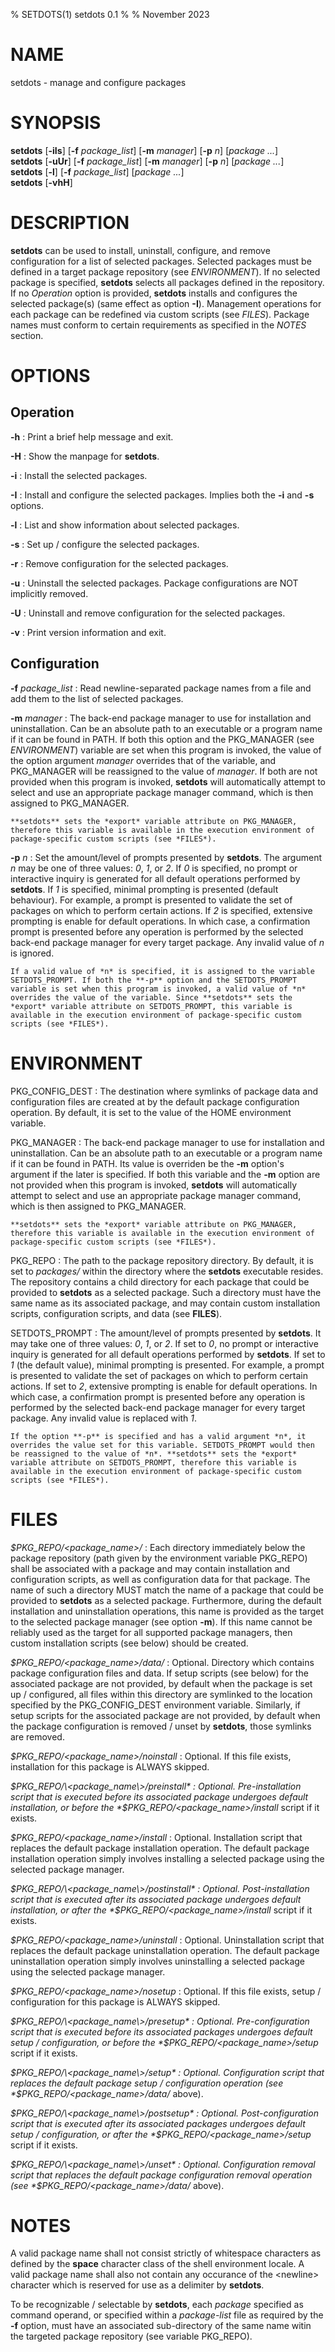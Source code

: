 % SETDOTS(1) setdots 0.1
%
% November 2023

# NAME
setdots - manage and configure packages

# SYNOPSIS
**setdots** [**-iIs**] [**-f** *package_list*] [**-m** *manager*] [**-p** *n*] [*package* *...*]\
**setdots** [**-uUr**] [**-f** *package_list*] [**-m** *manager*] [**-p** *n*] [*package* *...*]\
**setdots** [**-l**] [**-f** *package_list*] [*package* *...*]\
**setdots** [**-vhH**] 

# DESCRIPTION
**setdots** can be used to install, uninstall, configure, and remove configuration for a list of selected packages. Selected packages must be defined in a target package repository (see *ENVIRONMENT*). If no selected package is specified, **setdots** selects all packages defined in the repository. If no *Operation* option is provided, **setdots** installs and configures the selected package(s) (same effect as option **-I**). Management operations for each package can be redefined via custom scripts (see *FILES*). Package names must conform to certain requirements as specified in the *NOTES* section.

# OPTIONS

## Operation
**-h**
:   Print a brief help message and exit.

**-H**
:   Show the manpage for **setdots**.

**-i**
:   Install the selected packages.

**-I**
:   Install and configure the selected packages. Implies both the **-i** and **-s** options.

**-l**
:   List and show information about selected packages.

**-s**
:   Set up / configure the selected packages.

**-r**
:   Remove configuration for the selected packages.

**-u**
:   Uninstall the selected packages. Package configurations are NOT implicitly removed.

**-U**
:   Uninstall and remove configuration for the selected packages.

**-v**
:   Print version information and exit.

## Configuration
**-f** *package_list*
:   Read newline-separated package names from a file and add them to the list of selected packages.

**-m** *manager*
:   The back-end package manager to use for installation and uninstallation. Can be an absolute path to an executable or a program name if it can be found in PATH. If both this option and the PKG_MANAGER (see *ENVIRONMENT*) variable are set when this program is invoked, the value of the option argument *manager* overrides that of the variable, and PKG_MANAGER will be reassigned to the value of *manager*. If both are not provided when this program is invoked, **setdots** will automatically attempt to select and use an appropriate package manager command, which is then assigned to PKG_MANAGER.

    **setdots** sets the *export* variable attribute on PKG_MANAGER, therefore this variable is available in the execution environment of package-specific custom scripts (see *FILES*).

**-p** *n*
:   Set the amount/level of prompts presented by **setdots**. The argument *n* may be one of three values: *0*, *1*, or *2*. If *0* is specified, no prompt or interactive inquiry is generated for all default operations performed by **setdots**. If *1* is specified, minimal prompting is presented (default behaviour). For example, a prompt is presented to validate the set of packages on which to perform certain actions. If *2* is specified, extensive prompting is enable for default operations. In which case, a confirmation prompt is presented before any operation is performed by the selected back-end package manager for every target package. Any invalid value of *n* is ignored.

    If a valid value of *n* is specified, it is assigned to the variable SETDOTS_PROMPT. If both the **-p** option and the SETDOTS_PROMPT variable is set when this program is invoked, a valid value of *n* overrides the value of the variable. Since **setdots** sets the *export* variable attribute on SETDOTS_PROMPT, this variable is available in the execution environment of package-specific custom scripts (see *FILES*).

# ENVIRONMENT
PKG_CONFIG_DEST
:   The destination where symlinks of package data and configuration files are created at by the default package configuration operation. By default, it is set to the value of the HOME environment variable.

PKG_MANAGER
:   The back-end package manager to use for installation and uninstallation. Can be an absolute path to an executable or a program name if it can be found in PATH. Its value is overriden be the **-m** option's argument if the later is specified. If both this variable and the **-m** option are not provided when this program is invoked, **setdots** will automatically attempt to select and use an appropriate package manager command, which is then assigned to PKG_MANAGER.

    **setdots** sets the *export* variable attribute on PKG_MANAGER, therefore this variable is available in the execution environment of package-specific custom scripts (see *FILES*).

PKG_REPO
:   The path to the package repository directory. By default, it is set to *packages/* within the directory where the **setdots** executable resides. The repository contains a child directory for each package that could be provided to **setdots** as a selected package. Such a directory must have the same name as its associated package, and may contain custom installation scripts, configuration scripts, and data (see **FILES**).

SETDOTS_PROMPT
:   The amount/level of prompts presented by **setdots**. It may take one of three values: *0*, *1*, or *2*. If set to *0*, no prompt or interactive inquiry is generated for all default operations performed by **setdots**. If set to *1* (the default value), minimal prompting is presented. For example, a prompt is presented to validate the set of packages on which to perform certain actions. If set to *2*, extensive prompting is enable for default operations. In which case, a confirmation prompt is presented before any operation is performed by the selected back-end package manager for every target package. Any invalid value is replaced with *1*.

    If the option **-p** is specified and has a valid argument *n*, it overrides the value set for this variable. SETDOTS_PROMPT would then be reassigned to the value of *n*. **setdots** sets the *export* variable attribute on SETDOTS_PROMPT, therefore this variable is available in the execution environment of package-specific custom scripts (see *FILES*).

# FILES
*$PKG_REPO/\<package_name\>/*
:   Each directory immediately below the package repository (path given by the environment variable PKG_REPO) shall be associated with a package and may contain installation and configuration scripts, as well as configuration data for that package. The name of such a directory MUST match the name of a package that could be provided to **setdots** as a selected package. Furthermore, during the default installation and uninstallation operations, this name is provided as the target to the selected package manager (see option **-m**). If this name cannot be reliably used as the target for all supported package managers, then custom installation scripts (see below) should be created.

*$PKG_REPO/\<package_name\>/data/*
:   Optional. Directory which contains package configuration files and data. If setup scripts (see below) for the associated package are not provided, by default when the package is set up / configured, all files within this directory are symlinked to the location specified by the PKG_CONFIG_DEST environment variable. Similarly, if setup scripts for the associated package are not provided, by default when the package configuration is removed / unset by **setdots**, those symlinks are removed.

*$PKG_REPO/\<package_name\>/noinstall*
:   Optional. If this file exists, installation for this package is ALWAYS skipped.

*$PKG_REPO/\<package_name\>/preinstall*
:   Optional. Pre-installation script that is executed before its associated package undergoes default installation, or before the *$PKG_REPO/\<package_name\>/install* script if it exists.

*$PKG_REPO/\<package_name\>/install*
:   Optional. Installation script that replaces the default package installation operation. The default package installation operation simply involves installing a selected package using the selected package manager.

*$PKG_REPO/\<package_name\>/postinstall*
:   Optional. Post-installation script that is executed after its associated package undergoes default installation, or after the *$PKG_REPO/\<package_name\>/install* script if it exists.

*$PKG_REPO/\<package_name\>/uninstall*
:   Optional. Uninstallation script that replaces the default package uninstallation operation. The default package uninstallation operation simply involves uninstalling a selected package using the selected package manager.

*$PKG_REPO/\<package_name\>/nosetup*
:   Optional. If this file exists, setup / configuration for this package is ALWAYS skipped.

*$PKG_REPO/\<package_name\>/presetup*
:   Optional. Pre-configuration script that is executed before its associated packages undergoes default setup / configuration, or before the *$PKG_REPO/\<package_name\>/setup* script if it exists.

*$PKG_REPO/\<package_name\>/setup*
:   Optional. Configuration script that replaces the default package setup / configuration operation (see *$PKG_REPO/\<package_name\>/data/* above).

*$PKG_REPO/\<package_name\>/postsetup*
:   Optional. Post-configuration script that is executed after its associated packages undergoes default setup / configuration, or after the *$PKG_REPO/\<package_name\>/setup* script if it exists.

*$PKG_REPO/\<package_name\>/unset*
:   Optional. Configuration removal script that replaces the default package configuration removal operation (see *$PKG_REPO/\<package_name\>/data/* above).

# NOTES
A valid package name shall not consist strictly of whitespace characters as defined by the **space** character class of the shell environment locale. A valid package name shall also not contain any occurance of the \<newline\> character which is reserved for use as a delimiter by **setdots**.

To be recognizable / selectable by **setdots**, each *package* specified as command operand, or specified within a *package-list* file as required by the **-f** option, must have an associated sub-directory of the same name witin the targeted package repository (see variable PKG_REPO).

